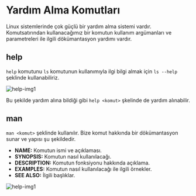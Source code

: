 # Yardım Alma Komutları

Linux sistemlerinde çok güçlü bir yardım alma sistemi vardır. Komutsatırından kullanacağımız bir komutun kullanım argümanları ve parametreleri ile ilgili dökümantasyon yardımı vardır.

## help

`help` komutunu `ls` komutunun kullanımıyla ilgi bilgi almak için `ls --help` şeklinde kullanabiliriz.

![help-img1](https://github.com/kaaneeksi/Linux-Komutlari/blob/main/G%C3%B6rseller/Linux-komut-help.png?raw=true)

Bu şekilde yardım alına bildiği gibi `help <komut>` şkelinde de yardım alınabilir.

## man

`man <komut>` şeklinde kullanılır. Bize komut hakkında bir dökümantasyon sunar ve yapısı şu şekildedir.

* **NAME:** Komutun ismi ve açıklaması.
* **SYNOPSIS:** Komutun nasıl kullanılacağı.
* **DESCRIPTION:** Komutun fonksiyonu hakkında açıklama.
* **EXAMPLES:** Komutun nasıl kullanılacağı ile ilgili örnekler.
* **SEE ALSO:** İlgili başlıklar.

 ![help-img1](https://github.com/kaaneeksi/Linux-Komutlari/blob/main/G%C3%B6rseller/Linux-komut-man.png?raw=true)
